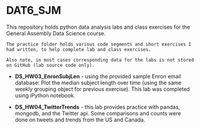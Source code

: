 DAT6_SJM
========

This repository holds python data analysis labs and class exercises for the General Assembly Data Science course. 

	The practice folder holds various code segments and short exercises I had written, to help complete lab and class exercises.
	
	Also note, in most cases corresponding data for the labs is not stored on GitHub (lab source code only).
	
 * **DS_HW03_EnronSubjLen** - using the provided sample Enron email database: Plot the median subject length over time (using the same weekly grouping object for previous exercise). This lab was completed using iPython notebook.
 
 * **DS_HW04_TwitterTrends** - this lab provides practice with pandas, mongodb, and the Twitter api. Some comparisons and counts were done on tweets and trends from the US and Canada.
 
